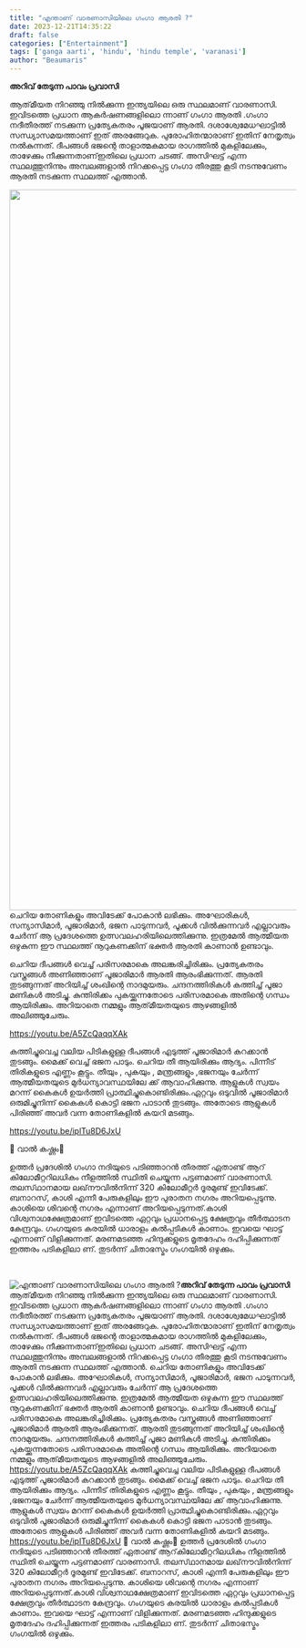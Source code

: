 ```yaml
---
title: "എന്താണ് വാരണാസിയിലെ ഗംഗാ ആരതി ?"
date: 2023-12-21T14:35:22
draft: false
categories: ["Entertainment"]
tags: ['ganga aarti', 'hindu', 'hindu temple', 'varanasi']
author: "Beaumaris"
---
```


<strong>അറിവ് തേടുന്ന പാവം പ്രവാസി</strong>

ആത്​മീയത നിറഞ്ഞു നിൽക്കുന്ന ഇന്ത്യയിലെ ഒരു സ്ഥലമാണ് വാരണാസി. ഇവിടത്തെ പ്രധാന ആകർഷണങ്ങളിലൊ ന്നാണ് ഗംഗാ ആരതി .ഗംഗാ നദീതീരത്ത്​ നടക്കുന്ന പ്രത്യേകതരം പൂജയാണ് ആരതി. ദശാശ്വേമേധഘാട്ടിൽ സന്ധ്യാസമയത്താണ്​ ഇത്​ അരങ്ങേറുക. പുരോഹിതന്മാരാണ്​ ഇതിന്​ നേതൃത്വം നൽകുന്നത്​. ദീപങ്ങൾ ഭജ​ന്റെ താളാത്മകമായ രാഗത്തിൽ മുകളിലേക്കും, താഴേക്കും നീക്കുന്നതാണ്​ ഇതിലെ പ്രധാന ചടങ്ങ്​. അസിഘട്ട് എന്ന സ്ഥലത്തുനിന്നും അമ്പലങ്ങളാൽ നിറക്കപ്പെട്ട ഗംഗാ തീരത്തു കൂടി നടന്നുവേണം ആരതി നടക്കുന്ന സ്ഥലത്ത്​ എത്താൻ.

<img class="alignnone size-full wp-image-435113" src="https://cdn.boolokam.com/articles/2023/12/wfggwggwg.jpg" alt="" width="2048" height="1265" />ചെറിയ തോണികളും അവിടേക്ക്​ പോകാൻ ലഭിക്കും. അഘോരികൾ, സന്യാസിമാർ, പൂജാരിമാർ, ഭജന പാടുന്നവർ, പൂക്കൾ വിൽക്കുന്നവർ എല്ലാവരും ​ചേർന്ന്​ ആ പ്രദേശത്തെ ഉത്സവലഹരിയിലെത്തിക്കുന്നു.
ഇത്രമേൽ ആത്മീയത ഒഴുകുന്ന ഈ സ്ഥലത്ത് നൂറുകണക്കിന് ഭക്തർ ആരതി കാണാൻ ഉണ്ടാവും.

ചെറിയ ദീപങ്ങൾ വെച്ച് പരിസരമാകെ അലങ്കരിച്ചിരിക്കും. പ്രത്യേകതരം വസ്ത്രങ്ങൾ അണിഞ്ഞാണ് പൂജാരിമാർ ആരതി ആരംഭിക്കുന്നത്. ആരതി തുടങ്ങുന്നത് അറിയിച്ച്​ ശംഖിന്റെ നാദമുയരും. ചന്ദനത്തിരികൾ കത്തിച്ച്​ പൂജാ മണികൾ അടിച്ചു. കുന്തിരിക്കം പുകയ്ക്കുന്നതോടെ പരിസരമാകെ അതിന്റെ ഗന്ധം ആയിരിക്കും. അറിയാതെ നമ്മളും ആത്​മീയതയുടെ ആഴങ്ങളിൽ അലിഞ്ഞുചേരും.

https://youtu.be/A5ZcQaqqXAk

കത്തിച്ചുവെച്ച വലിയ പിടികളുള്ള ദീപങ്ങൾ എടുത്ത്​ പൂജാരിമാർ കറക്കാൻ തുടങ്ങും. മൈക്ക് വെച്ച് ഭജന പാടും. ചെറിയ തീ ആയിരിക്കും ആദ്യം. പിന്നീട് തിരികളുടെ എണ്ണം കൂട്ടും. തീയും , പുകയും , മന്ത്രങ്ങളും ,ഭജനയും ചേർന്ന്​ ആത്മീയതയുടെ മുർധന്യാവസ്ഥയിലേ ക്ക്​ ആവാഹിക്കുന്നു. ആളുകൾ സ്വയം മറന്ന്​ കൈകൾ ഉയർത്തി പ്രാത്ഥിച്ചുകൊണ്ടിരിക്കും.ഏറ്റവും ഒടുവിൽ പൂജാരിമാർ ഒരുമിച്ചുനിന്ന് കൈകൾ കൊട്ടി ഭജന പാടാൻ തുടങ്ങും. അതോടെ ആളുകൾ പിരിഞ്ഞ്​ അവർ വന്ന തോണികളിൽ കയറി മടങ്ങും.

https://youtu.be/iplTu8D6JxU

💢 വാൽ കഷ്ണം💢

ഉത്തർ പ്രദേശിൽ ഗംഗാ നദിയുടെ പടിഞ്ഞാറൻ തീരത്ത് ഏതാണ്ട് ആറ്​ കിലോമീറ്ററിലധികം‌ നീളത്തിൽ സ്ഥിതി ചെയ്യുന്ന പട്ടണമാണ് വാരണാസി. തലസ്​ഥാനമായ ലഖ്​നൗവിൽനിന്ന്​ 320 കിലോമീറ്റർ ദൂരമുണ്ട്​ ഇവിടേക്ക്​. ബനാറസ്, കാശി എന്നീ പേരുകളിലും ഈ പുരാതന നഗരം അറിയപ്പെടുന്നു. കാശിയെ ശിവ​ന്റെ നഗരം എന്നാണ്‌ അറിയപ്പെടുന്നത്.കാശി വിശ്വനാഥക്ഷേത്രമാണ്‌ ഇവിടത്തെ ഏറ്റവും പ്രധാനപ്പെട്ട ക്ഷേത്രവും തീർത്ഥാടന കേന്ദ്രവും. ഗംഗയുടെ കരയിൽ ധാരാളം കൽപ്പടികൾ കാണാം. ഇവയെ ഘാട്ട് എന്നാണ് വിളിക്കുന്നത്. മരണമടഞ്ഞ ഹിന്ദുക്കളുടെ മൃതദേഹം ദഹിപ്പിക്കുന്നത്​ ഇത്തരം പടികളിലാ ണ്. തുടർന്ന് ചിതാഭസ്മം ഗംഗയിൽ ഒഴുക്കും.

&nbsp;


![എന്താണ് വാരണാസിയിലെ ഗംഗാ ആരതി ?](https://cdn.boolokam.com/articles/2023/12/wfggwggwg.jpg)**അറിവ് തേടുന്ന പാവം പ്രവാസി** ആത്​മീയത നിറഞ്ഞു നിൽക്കുന്ന ഇന്ത്യയിലെ ഒരു സ്ഥലമാണ് വാരണാസി. ഇവിടത്തെ പ്രധാന ആകർഷണങ്ങളിലൊ ന്നാണ് ഗംഗാ ആരതി .ഗംഗാ നദീതീരത്ത്​ നടക്കുന്ന പ്രത്യേകതരം പൂജയാണ് ആരതി. ദശാശ്വേമേധഘാട്ടിൽ സന്ധ്യാസമയത്താണ്​ ഇത്​ അരങ്ങേറുക. പുരോഹിതന്മാരാണ്​ ഇതിന്​ നേതൃത്വം നൽകുന്നത്​. ദീപങ്ങൾ ഭജ​ന്റെ താളാത്മകമായ രാഗത്തിൽ മുകളിലേക്കും, താഴേക്കും നീക്കുന്നതാണ്​ ഇതിലെ പ്രധാന ചടങ്ങ്​. അസിഘട്ട് എന്ന സ്ഥലത്തുനിന്നും അമ്പലങ്ങളാൽ നിറക്കപ്പെട്ട ഗംഗാ തീരത്തു കൂടി നടന്നുവേണം ആരതി നടക്കുന്ന സ്ഥലത്ത്​ എത്താൻ. ചെറിയ തോണികളും അവിടേക്ക്​ പോകാൻ ലഭിക്കും. അഘോരികൾ, സന്യാസിമാർ, പൂജാരിമാർ, ഭജന പാടുന്നവർ, പൂക്കൾ വിൽക്കുന്നവർ എല്ലാവരും ​ചേർന്ന്​ ആ പ്രദേശത്തെ ഉത്സവലഹരിയിലെത്തിക്കുന്നു. ഇത്രമേൽ ആത്മീയത ഒഴുകുന്ന ഈ സ്ഥലത്ത് നൂറുകണക്കിന് ഭക്തർ ആരതി കാണാൻ ഉണ്ടാവും. ചെറിയ ദീപങ്ങൾ വെച്ച് പരിസരമാകെ അലങ്കരിച്ചിരിക്കും. പ്രത്യേകതരം വസ്ത്രങ്ങൾ അണിഞ്ഞാണ് പൂജാരിമാർ ആരതി ആരംഭിക്കുന്നത്. ആരതി തുടങ്ങുന്നത് അറിയിച്ച്​ ശംഖിന്റെ നാദമുയരും. ചന്ദനത്തിരികൾ കത്തിച്ച്​ പൂജാ മണികൾ അടിച്ചു. കുന്തിരിക്കം പുകയ്ക്കുന്നതോടെ പരിസരമാകെ അതിന്റെ ഗന്ധം ആയിരിക്കും. അറിയാതെ നമ്മളും ആത്​മീയതയുടെ ആഴങ്ങളിൽ അലിഞ്ഞുചേരും. https://youtu.be/A5ZcQaqqXAk കത്തിച്ചുവെച്ച വലിയ പിടികളുള്ള ദീപങ്ങൾ എടുത്ത്​ പൂജാരിമാർ കറക്കാൻ തുടങ്ങും. മൈക്ക് വെച്ച് ഭജന പാടും. ചെറിയ തീ ആയിരിക്കും ആദ്യം. പിന്നീട് തിരികളുടെ എണ്ണം കൂട്ടും. തീയും , പുകയും , മന്ത്രങ്ങളും ,ഭജനയും ചേർന്ന്​ ആത്മീയതയുടെ മുർധന്യാവസ്ഥയിലേ ക്ക്​ ആവാഹിക്കുന്നു. ആളുകൾ സ്വയം മറന്ന്​ കൈകൾ ഉയർത്തി പ്രാത്ഥിച്ചുകൊണ്ടിരിക്കും.ഏറ്റവും ഒടുവിൽ പൂജാരിമാർ ഒരുമിച്ചുനിന്ന് കൈകൾ കൊട്ടി ഭജന പാടാൻ തുടങ്ങും. അതോടെ ആളുകൾ പിരിഞ്ഞ്​ അവർ വന്ന തോണികളിൽ കയറി മടങ്ങും. https://youtu.be/iplTu8D6JxU 💢 വാൽ കഷ്ണം💢 ഉത്തർ പ്രദേശിൽ ഗംഗാ നദിയുടെ പടിഞ്ഞാറൻ തീരത്ത് ഏതാണ്ട് ആറ്​ കിലോമീറ്ററിലധികം‌ നീളത്തിൽ സ്ഥിതി ചെയ്യുന്ന പട്ടണമാണ് വാരണാസി. തലസ്​ഥാനമായ ലഖ്​നൗവിൽനിന്ന്​ 320 കിലോമീറ്റർ ദൂരമുണ്ട്​ ഇവിടേക്ക്​. ബനാറസ്, കാശി എന്നീ പേരുകളിലും ഈ പുരാതന നഗരം അറിയപ്പെടുന്നു. കാശിയെ ശിവ​ന്റെ നഗരം എന്നാണ്‌ അറിയപ്പെടുന്നത്.കാശി വിശ്വനാഥക്ഷേത്രമാണ്‌ ഇവിടത്തെ ഏറ്റവും പ്രധാനപ്പെട്ട ക്ഷേത്രവും തീർത്ഥാടന കേന്ദ്രവും. ഗംഗയുടെ കരയിൽ ധാരാളം കൽപ്പടികൾ കാണാം. ഇവയെ ഘാട്ട് എന്നാണ് വിളിക്കുന്നത്. മരണമടഞ്ഞ ഹിന്ദുക്കളുടെ മൃതദേഹം ദഹിപ്പിക്കുന്നത്​ ഇത്തരം പടികളിലാ ണ്. തുടർന്ന് ചിതാഭസ്മം ഗംഗയിൽ ഒഴുക്കും. 
